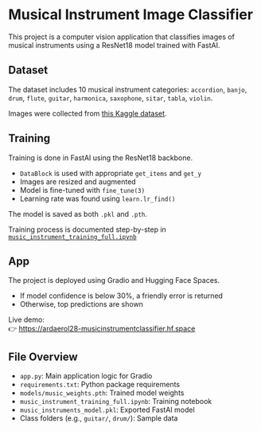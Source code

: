 # Musical Instrument Image Classifier

This project is a computer vision application that classifies images of musical instruments using a ResNet18 model trained with FastAI.

## Dataset

The dataset includes 10 musical instrument categories:
`accordion`, `banjo`, `drum`, `flute`, `guitar`, `harmonica`, `saxophone`, `sitar`, `tabla`, `violin`.

Images were collected from [this Kaggle dataset](https://www.kaggle.com/datasets/nikolasgegenava/music-instruments).

## Training

Training is done in FastAI using the ResNet18 backbone.

- `DataBlock` is used with appropriate `get_items` and `get_y`
- Images are resized and augmented
- Model is fine-tuned with `fine_tune(3)`
- Learning rate was found using `learn.lr_find()`

The model is saved as both `.pkl` and `.pth`.

Training process is documented step-by-step in [`music_instrument_training_full.ipynb`](./music_instrument_training_full.ipynb)

## App

The project is deployed using Gradio and Hugging Face Spaces.

- If model confidence is below 30%, a friendly error is returned
- Otherwise, top predictions are shown

Live demo:  
👉 https://ardaerol28-musicinstrumentclassifier.hf.space

## File Overview

- `app.py`: Main application logic for Gradio
- `requirements.txt`: Python package requirements
- `models/music_weights.pth`: Trained model weights
- `music_instrument_training_full.ipynb`: Training notebook
- `music_instruments_model.pkl`: Exported FastAI model
- Class folders (e.g., `guitar/`, `drum/`): Sample data
